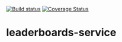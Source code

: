 [![Build status](https://ci.appveyor.com/api/projects/status/77fd6okl8bc2ulkb/branch/master?svg=true)](https://ci.appveyor.com/project/leonard-thieu/leaderboards-service/branch/master) [![Coverage Status](https://coveralls.io/repos/github/leonard-thieu/leaderboards-service/badge.svg?branch=master)](https://coveralls.io/github/leonard-thieu/leaderboards-service?branch=master)

# leaderboards-service
